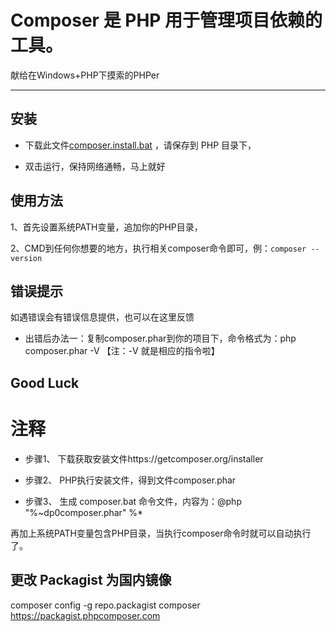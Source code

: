 # Composer 是 PHP 用于管理项目依赖的工具。

献给在Windows+PHP下摸索的PHPer

---

## 安装
* 下载此文件[composer.install.bat](https://raw.githubusercontent.com/Hayse/composer.bat/master/composer.install.bat) ，请保存到 PHP 目录下，

* 双击运行，保持网络通畅，马上就好

## 使用方法
1、首先设置系统PATH变量，追加你的PHP目录，

2、CMD到任何你想要的地方，执行相关composer命令即可，例：`composer --version`

## 错误提示
如遇错误会有错误信息提供，也可以在这里反馈

- 出错后办法一：复制composer.phar到你的项目下，命令格式为：php composer.phar -V 【注：-V 就是相应的指令啦】

## Good Luck



# 注释

- 步骤1、 下载获取安装文件https://getcomposer.org/installer

- 步骤2、 PHP执行安装文件，得到文件composer.phar

- 步骤3、 生成 composer.bat 命令文件，内容为：@php "%~dp0composer.phar" %*

再加上系统PATH变量包含PHP目录，当执行composer命令时就可以自动执行了。

## 更改 Packagist 为国内镜像

composer config -g repo.packagist composer https://packagist.phpcomposer.com

